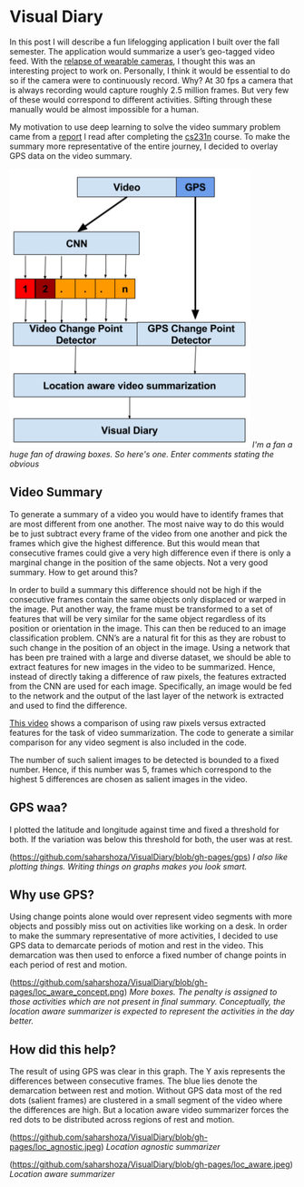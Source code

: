 # Visual Diary

In this post I will describe a fun lifelogging application I built over the fall semester. The application would summarize a user’s geo-tagged video feed. With the [relapse of wearable cameras](https://www.spectacles.com/), I thought this was an interesting project to work on. Personally, I think it would be essential to do so if the camera were to continuously record. Why? At 30 fps a camera that is always recording would capture roughly 2.5 million frames. But very few of these would correspond to different activities. Sifting through these manually would be almost impossible for a human.

My motivation to use deep learning to solve the video summary problem came from a [report](http://cs231n.stanford.edu/reports2016/213_Report.pdf) I read after completing the [cs231n](http://cs231n.stanford.edu/) course. To make the summary more representative of the entire journey, I decided to overlay GPS data on the video summary.

![](https://github.com/saharshoza/VisualDiary/blob/gh-pages/visdiary?raw=true)
*I'm a fan a huge fan of drawing boxes. So here's one. Enter comments stating the obvious*

## Video Summary

To generate a summary of a video you would have to identify frames that are most different from one another. The most naive way to do this would be to just subtract every frame of the video from one another and pick the frames which give the highest difference. But this would mean that consecutive frames could give a very high difference even if there is only a marginal change in the position of the same objects. Not a very good summary. How to get around this?

In order to build a summary this difference should not be high if the consecutive frames contain the same objects only displaced or warped in the image. Put another way, the frame must be transformed to a set of features that will be very similar for the same object regardless of its position or orientation in the image. This can then be reduced to an image classification problem. CNN’s are a natural fit for this as they are robust to such change in the position of an object in the image. Using a network that has been pre trained with a large and diverse dataset, we should be able to extract features for new images in the video to be summarized. Hence, instead of directly taking a difference of raw pixels, the features extracted from the CNN are used for each image. Specifically, an image would be fed to the network and the output of the last layer of the network is extracted and used to find the difference.

[This video](https://youtu.be/nzbi2OdDegg) shows a comparison of using raw pixels versus extracted features for the task of video summarization. The code to generate a similar comparison for any video segment is also included in the code.

The number of such salient images to be detected is bounded to a fixed number. Hence, if this number was 5, frames which correspond to the highest 5 differences are chosen as salient images in the video.

## GPS waa?

I plotted the latitude and longitude against time and fixed a threshold for both. If the variation was below this threshold for both, the user was at rest. 

(https://github.com/saharshoza/VisualDiary/blob/gh-pages/gps)
*I also like plotting things. Writing things on graphs makes you look smart.*

## Why use GPS?

Using change points alone would over represent video segments with more objects and possibly miss out on activities like working on a desk. In order to make the summary representative of more activities, I decided to use GPS data to demarcate periods of motion and rest in the video. This demarcation was then used to enforce a fixed number of change points in each period of rest and motion. 

(https://github.com/saharshoza/VisualDiary/blob/gh-pages/loc_aware_concept.png)
*More boxes. The penalty is assigned to those activities which are not present in final summary. Conceptually, the location aware summarizer is expected to represent the activities in the day better.*

## How did this help?

The result of using GPS was clear in this graph. The Y axis represents the differences between consecutive frames. The blue lies denote the demarcation between rest and motion. Without GPS data most of the red dots (salient frames) are clustered in a small segment of the video where the differences are high. But a location aware video summarizer forces the red dots to be distributed across regions of rest and motion.

(https://github.com/saharshoza/VisualDiary/blob/gh-pages/loc_agnostic.jpeg)
*Location agnostic summarizer*

(https://github.com/saharshoza/VisualDiary/blob/gh-pages/loc_aware.jpeg)
*Location aware summarizer*
